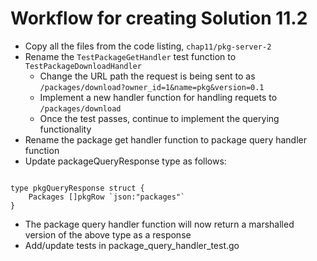 # Workflow for creating Solution 11.2

- Copy all the files from the code listing, `chap11/pkg-server-2`
- Rename the `TestPackageGetHandler` test function to `TestPackageDownloadHandler`
  - Change the URL path the request is being sent to as `/packages/download?owner_id=1&name=pkg&version=0.1` 
  - Implement a new handler function for handling requets to `/packages/download`
  - Once the test passes, continue to implement the querying functionality
- Rename the package get handler function to package query  handler function
- Update packageQueryResponse type as follows:

```

type pkgQueryResponse struct {
	Packages []pkgRow `json:"packages"`
}
```

- The package query handler function will now return a marshalled version of the above type
as a response
- Add/update tests in package_query_handler_test.go

